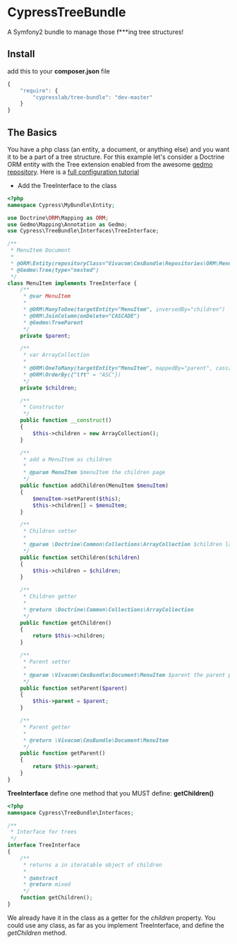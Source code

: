CypressTreeBundle
=================

A Symfony2 bundle to manage those f***ing tree structures!

Install
-------

add this to your **composer.json** file

```javascript
{
    "require": {
        "cypresslab/tree-bundle": "dev-master"
    }
}
```

The Basics
----------

You have a php class (an entity, a document, or anything else) and you want it to be a part of a tree structure.
For this example let's consider a Doctrine ORM entity with the Tree extension enabled from the awesome [gedmo repository](https://github.com/l3pp4rd/DoctrineExtensions). Here is a [full configuration tutorial](http://gediminasm.org/article/tree-nestedset-behavior-extension-for-doctrine-2)

* Add the TreeInterface to the class

```php
<?php
namespace Cypress\MyBundle\Entity;

use Doctrine\ORM\Mapping as ORM;
use Gedmo\Mapping\Annotation as Gedmo;
use Cypress\TreeBundle\Interfaces\TreeInterface;

/**
 * MenuItem Document
 *
 * @ORM\Entity(repositoryClass="Vivacom\CmsBundle\Repositories\ORM\MenuItemRepository")
 * @Gedmo\Tree(type="nested")
 */
class MenuItem implements TreeInterface {
    /**
     * @var MenuItem
     *
     * @ORM\ManyToOne(targetEntity="MenuItem", inversedBy="children")
     * @ORM\JoinColumn(onDelete="CASCADE")
     * @Gedmo\TreeParent
     */
    private $parent;

    /**
     * var ArrayCollection
     *
     * @ORM\OneToMany(targetEntity="MenuItem", mappedBy="parent", cascade={"all"})
     * @ORM\OrderBy({"lft" = "ASC"})
     */
    private $children;

    /**
     * Constructor
     */
    public function __construct()
    {
        $this->children = new ArrayCollection();
    }

    /**
     * add a MenuItem as children
     *
     * @param MenuItem $menuItem the children page
     */
    public function addChildren(MenuItem $menuItem)
    {
        $menuItem->setParent($this);
        $this->children[] = $menuItem;
    }

    /**
     * Children setter
     *
     * @param \Doctrine\Common\Collections\ArrayCollection $children la variabile children
     */
    public function setChildren($children)
    {
        $this->children = $children;
    }

    /**
     * Children getter
     *
     * @return \Doctrine\Common\Collections\ArrayCollection
     */
    public function getChildren()
    {
        return $this->children;
    }

    /**
     * Parent setter
     *
     * @param \Vivacom\CmsBundle\Document\MenuItem $parent the parent property
     */
    public function setParent($parent)
    {
        $this->parent = $parent;
    }

    /**
     * Parent getter
     *
     * @return \Vivacom\CmsBundle\Document\MenuItem
     */
    public function getParent()
    {
        return $this->parent;
    }
}
```

**TreeInterface** define one method that you MUST define: **getChildren()**

```php
<?php
namespace Cypress\TreeBundle\Interfaces;

/**
 * Interface for trees
 */
interface TreeInterface
{
    /**
     * returns a in iteratable object of children
     *
     * @abstract
     * @return mixed
     */
    function getChildren();
}
```

We already have it in the class as a getter for the *children* property.
You could use any class, as far as you implement TreeInterface, and define the *getChildren* method.

